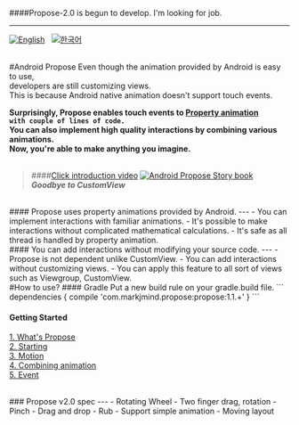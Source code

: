 ####Propose-2.0 is begun to develop.
I'm looking for job. 
___

[![English](https://img.shields.io/badge/-English-blue.svg?style=flat)](https://github.com/muabe/Propose/blob/master/README.md) &nbsp;  [![한국어](https://img.shields.io/badge/-%ED%95%9C%EA%B5%AD%EC%96%B4-red.svg?style=flat)](https://github.com/muabe/Android-Propose/blob/master/README_KR.md)
<br><br>

#Android Propose
<i class="icon-cog"></i> 
Even though the animation provided by Android is easy to use, <br>
developers are still customizing views.<br>
This is because Android native animation doesn't support touch events.

**Surprisingly, Propose enables touch events to [Property animation](http://developer.android.com/guide/topics/graphics/prop-animation.html)<br>
```with couple of lines of code.```<br>You can also implement high quality interactions by combining various animations.<br> Now, you're able to make anything you imagine.**
<br><br>

> ####[Click introduction video](https://youtu.be/xl_8nHd_i4E)
[![Android Propose Story book](https://github.com/muabe/Minor-League/blob/master/images/propose/book%20flip.png)](https://youtu.be/xl_8nHd_i4E)<br>
**_Goodbye to CustomView_**

<br>
#### Propose uses property animations provided by Android.
---
- You can implement interactions with familiar animations.
- It's possible to make interactions without complicated mathematical calculations.
- It's safe as all thread is handled by property animation.

<br>
#### You can add interactions without modifying your source code.
---
- Propose is not dependent unlike CustomView.
- You can add interactions without customizing views.
- You can apply this feature to all sort of views such as Viewgroup, CustomView.

<br>
#How to use?
#### Gradle
Put a new build rule on your gradle.build file.
```
dependencies {
    compile 'com.markjmind.propose:propose:1.1.+'
}
```

#### Getting Started
[1. What's Propose](https://github.com/muabe/Android-Propose/wiki/1.-What's-Propose)<br>
[2. Starting](https://github.com/muabe/Android-Propose/wiki/2.-Starting)<br>
[3. Motion](https://github.com/muabe/Android-Propose/wiki/3.-Motion)<br>
[4. Combining animation](https://github.com/muabe/Android-Propose/wiki/4.-Combining-animation)<br>
[5. Event](https://github.com/muabe/Android-Propose/wiki/5.-Event)

<br>
### Propose v2.0 spec
---
- Rotating Wheel 
- Two finger drag, rotation
- Pinch
- Drag and drop
- Rub
- Support simple animation
- Moving layout


<br><br><br>
